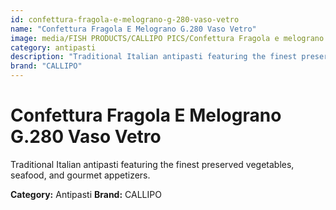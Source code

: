 ```yaml
---
id: confettura-fragola-e-melograno-g-280-vaso-vetro
name: "Confettura Fragola E Melograno G.280 Vaso Vetro"
image: media/FISH PRODUCTS/CALLIPO PICS/Confettura Fragola e melograno g.280 vaso vetro.png
category: antipasti
description: "Traditional Italian antipasti featuring the finest preserved vegetables, seafood, and gourmet appetizers."
brand: "CALLIPO"
---
```


# Confettura Fragola E Melograno G.280 Vaso Vetro

Traditional Italian antipasti featuring the finest preserved vegetables, seafood, and gourmet appetizers.

**Category:** Antipasti
**Brand:** CALLIPO
